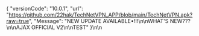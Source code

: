 {
 "versionCode": "10.0.1",
  "url":   "https://github.com/22hak/TechNetVPN_APP/blob/main/TechNetVPN.apk?raw=true",
   "Message": "NEW UPDATE AVAILABLE•!!!\n\nWHAT'S NEW???\n\nAJAX OFFICIAL V2\n\nTEST"
   }\n\n
